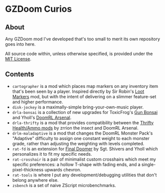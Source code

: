 # GZDoom Curios

## About

Any GZDoom mod I've developed that's too small to merit its own repository goes into here.

All source code within, unless otherwise specified, is provided under the [MIT License](/LICENSE).

## Contents

- `cartographer` is a mod which places map markers on any inventory item that's been seen by a player. Inspired directly by Sir Robin's [Loot Markers](https://forum.zdoom.org/viewtopic.php?t=75889) mod, but with the intent of delivering on a slimmer feature-set and higher performance.
- `disk-jockey` is a maximally-simple bring-your-own-music player.
- `drla-bonsai` is a collection of new upgrades for ToxicFrog's [Gun Bonsai](https://forum.zdoom.org/viewtopic.php?t=76080) and Yholl's [DoomRL Arsenal](https://forum.zdoom.org/viewtopic.php?f=43&t=37044).
- `drla-thrifty` is a mod that provides compatibility between the [Thrifty Health/Ammo mods](https://forum.zdoom.org/viewtopic.php?t=71406) by zrrion the insect and DoomRL Arsenal.
- `drlm-maladaptive` is a mod that changes the DoomRL Monster Pack's "Adaptive" difficulty to assign one constant weight to each monster grade, rather than adjusting the weighting with levels completed.
- `rat-fd` is an extension for [Final Doomer](https://forum.zdoom.org/viewtopic.php?t=55061) by Sgt. Shivers and Yholl which personalizes it to fit my specific needs.
- `rat-crosshair` is a pair of minimalist custom crosshairs which meet my specific preferences: a hollow T-shape with fading ends, and a single-pixel-thickness upwards chevron.
- `rat-tools` is where I put any development/debugging utilities that don't belong anywhere else.
- `zsbench` is a set of naive ZScript microbenchmarks.
